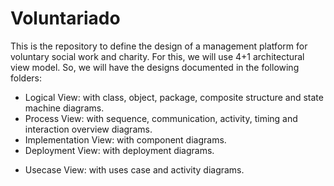 # Voluntariado
This is the repository to define the design of a management platform for voluntary social work and charity.
For this, we will use 4+1 architectural view model. So, we will have the designs documented in the following folders:
- Logical View: with class, object, package, composite structure and state machine diagrams.
- Process View: with sequence, communication, activity, timing and interaction overview diagrams.
- Implementation View: with component diagrams.
- Deployment View: with deployment diagrams.

+ Usecase View: with uses case and activity diagrams.
